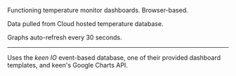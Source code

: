 Functioning temperature monitor dashboards. Browser-based.

Data pulled from Cloud hosted temperature database.

Graphs auto-refresh every 30 seconds.



----------
Uses the *keen IO* event-based database, one of their provided dashboard templates, and keen's Google Charts API.

